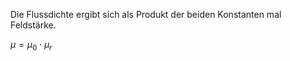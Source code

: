 Die Flussdichte ergibt sich als Produkt der beiden Konstanten mal Feldstärke.

$\mu = \mu_0 \cdot \mu_r$

